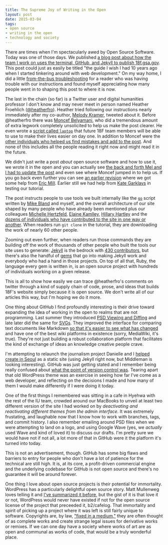 ```yaml
---
title: The Supreme Joy of Writing in the Open
layout: post
date: 2015-03-04
tags:
- open source
- writing in the open
- technology and society
---
```

There are times when I'm spectacularly awed by Open Source Software. Today was
one of those days.  We published [a blog post about how the team I work on uses
the terminal, GitHub, and Jekyll to publish 18f.gsa.gov][1]. This post could
just as easily be titled "the guide I wish I had 10 years ago when I started
tinkering around with web development." On my way home, I did a little
[from-the-bus troubleshooting][2] for a reader who was having trouble with our
instructions and found myself appreciating how many people went in to shaping
this post to where it is now. 

The last in the chain (so far) is a Twitter user and digital humanities
professor I don't know and may never meet in person named Heather Froehlich
([@heatherfro][3]). Heather tried following our instructions nearly immediately
after my co-author, [Melody Kramer][4], tweeted about it. Before @heatherfro
there was [Moncef Belyamani][5], who did a tremendous amount of extra legwork
completely unsolicited to help us make the post clearer. He even wrote a
[script called `laptop`][6] that future 18F team members will be able to use to
make their lives easier on day one. In addition to Moncef were the [other
individuals who helped us find mistakes and add to the post][7]. And none of
this includes all the people reading it right now and might read it in the
future.

We didn't just write a post _about_ open source software and how to use it, we
wrote it in the open and you can actually see [the back and forth Mel and I had
to update the post][8] and even see where Moncef jumped in to help us. If you
go back even further you can see [an earlier revision][10] where we got some
help from [Eric Mill][11]. Earlier still we had help from [Kate Garklavs][18]
in testing our tutorial. 

The post instructs people to use tools we built internally like the [`go`][12]
script written by [Mike Bland][13] and myself, and the overall architecture of
our site shaped by many people who have already been mentioned plus our
colleagues [Michelle Hertzfeld][14], [Elaine Kamlley][15], [Hillary
Hartley][16] and the [dozens of individuals who have contributed to the site in
one way or another][17]. When readers run `git clone` in the tutorial, they are
downloading the work of nearly 60 other people.

Zooming out even further, when readers run those commands they are building off
the work of thousands of other people who built the tools our site uses to
generate: [Jekyll][19] is the bedrock with [430 contributors][20], but there's
also the handful of [gems][21] that go into making Jekyll work and everybody
who had a hand in those projects. On top of all that, Ruby, the language every
gem is written in, is an open source project with hundreds of individuals
working on a given release.

This is all to show how easily we can trace @heatherfro's comments on twitter
through a kind of supply chain of code, prose, and ideas that builds 18F's
website simply because it is open source. We don't write all of our articles
this way, but I'm hoping we do it more.

One thing about GitHub I find profoundly interesting is their drive toward
expanding the idea of working in the open to realms that are not programming.
Last summer they introduced [PSD Viewing and Diffing][22] and late later did
the same for [SVGs][23]. They improved the interface for comparing text
documents like Markdown [so that it's easier to see what has changed][24] and
have one of the best wiki platforms in existence (sorry, MediaWiki, it's true).
They're not just building a robust collaboration platform that facilitates the
kind of exchange of ideas an knowledge creative people crave.

I'm attempting to relaunch the journalism project Danielle and I [helped create
in Seoul][25] as a static site (using Jekyll right now, but Middleman is
looking interesting). GitHub was just getting stated and I remember being
really confused about [what the point of version control was][26]. Tearing
apart that old WordPress theme was an exercise in seeing how far I've come as a
web developer, and reflecting on the decisions I made and how many of them I
would make differently if I were doing it today.

One of the first things I remembered was sitting in a cafe in Hyehwa with the
rest of the IU team, crowded around our MacBooks to unveil at least two
different version of the site I had worked on by _deactivating and reactivating
different themes from the admin interface._ It was extremely frustating, and
laughable now that I know how to work with branches, tags, and commit history.
I also remember emailing around PSD files when we were attempting to land on a
logo, and using Google Wave (yes, we _actually_ used Wave and kind of loved it)
to discuss our drafts. I'm pretty sure we would have not if not all, a lot more
of that in GitHub were it the platform it's turned into today.

This is not an advertisement, though. GitHub has some big flaws and barriers to
entry for people who don't have a lot of patience for the technical are still
high. It is, at its core, a profit-driven commercial engine and the underlying
codebase for GitHub is not open source and there's no guarantee it will be
around forever.

One thing I love about open source projects is their potential for immortality.
WordPress has a particularly delightful open source story. Matt Mullenweg loves
telling it and [I've summarized it before][27], but the gist of it is that love
it or not, WordPress would never have existed if not for the open source
license of the project that preceeded it, b2/cafelog. That immortality and
spirit of picking up a project where it was left is still fairly unique to
software. Copyrights are, by law, ["fixed in a medium,"][28] they are often
thought of as complete works and create strange legal issues for derivative
works or remixes. If we can one day have a society where works of art are as
open and communal as works of code, that would be a truly wonderful place.

[1]: https://18f.gsa.gov/2015/03/03/how-to-use-github-and-the-terminal-a-guide/
[2]: https://twitter.com/mkramer/status/572914261019774977
[3]: https://twitter.com/heatherfro
[4]: https://18f.gsa.gov/hub/team/melody/
[5]: https://18f.gsa.gov/hub/team/moncef/
[6]: https://github.com/18f/laptop
[7]: https://github.com/18F/18f.gsa.gov/issues/542
[8]: https://github.com/18F/18f.gsa.gov/pull/576
[9]: https://github.com/18F/18f.gsa.gov/commit/db1ab979c74ecbf183d6436d2804e9952782b575
[10]: https://github.com/18F/18f.gsa.gov/pull/550
[11]: https://18f.gsa.gov/hub/team/eric/
[12]: https://github.com/18F/18f.gsa.gov/blob/staging/go
[13]: https://18f.gsa.gov/hub/team/mbland/
[14]: https://18f.gsa.gov/hub/team/mhz/
[15]: https://18f.gsa.gov/hub/team/elaine/
[16]: https://18f.gsa.gov/hub/team/hillary/
[17]: https://github.com/18F/18f.gsa.gov/graphs/contributors
[18]: https://18f.gsa.gov/hub/team/kate/
[19]: http://jekyllrb.com
[20]: https://github.com/jekyll/jekyll/graphs/contributors
[21]: https://rubygems.org
[22]: https://github.com/blog/1845-psd-viewing-diffing
[23]: https://github.com/blog/1902-svg-viewing-diffing
[24]: https://github.com/blog/1885-better-word-highlighting-in-diffs
[25]: http://internationalunderground.org
[26]: http://bitquabit.com/post/unorthodocs-abandon-your-dvcs-and-return-to-sanity/
[27]: https://www.harmsboone.org/weak-ties-build-movements
[28]: http://www.copyright.gov/title17/92chap1.html
